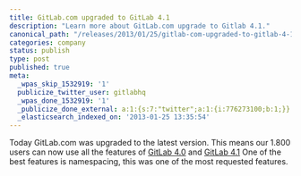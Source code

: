 ```yaml
---
title: GitLab.com upgraded to GitLab 4.1
description: "Learn more about GitLab.com upgrade to Gitlab 4.1."
canonical_path: "/releases/2013/01/25/gitlab-com-upgraded-to-gitlab-4-1/"
categories: company
status: publish
type: post
published: true
meta:
  _wpas_skip_1532919: '1'
  publicize_twitter_user: gitlabhq
  _wpas_done_1532919: '1'
  _publicize_done_external: a:1:{s:7:"twitter";a:1:{i:776273100;b:1;}}
  _elasticsearch_indexed_on: '2013-01-25 13:35:54'
---
```

Today GitLab.com was upgraded to the latest version. This means our 1.800 users can now use all the features of [GitLab 4.0](/releases/2012/12/23/gitlab-4-release/) and [GitLab 4.1](/releases/2013/01/22/gitlab-4-1-released/) One of the best features is namespacing, this was one of the most requested features.
